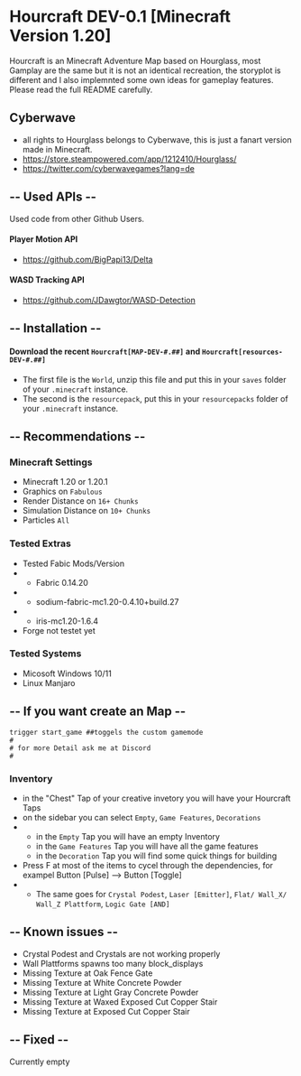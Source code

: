 # Hourcraft DEV-0.1 [Minecraft Version 1.20] 
Hourcraft is an Minecraft Adventure Map based on Hourglass, most Gamplay are the same but it is not an identical recreation, the storyplot is different and I also implemnted some own ideas for gameplay features. Please read the full README carefully.  
>
## Cyberwave
- all rights to Hourglass belongs to Cyberwave, this is just a fanart version made in Minecraft.
- https://store.steampowered.com/app/1212410/Hourglass/
- https://twitter.com/cyberwavegames?lang=de
>
## -- Used APIs --
Used code from other Github Users.
>
#### Player Motion API
- https://github.com/BigPapi13/Delta
>
#### WASD Tracking API
- https://github.com/JDawgtor/WASD-Detection
>
>
## -- Installation --
#### Download the recent `Hourcraft[MAP-DEV-#.##]` and `Hourcraft[resources-DEV-#.##]` 
>
- The first file is the `World`, unzip this file and put this in your `saves` folder of your `.minecraft` instance.
- The second is the `resourcepack`, put this in your `resourcepacks` folder of your `.minecraft` instance.
>
## -- Recommendations --
### Minecraft Settings
- Minecraft 1.20 or 1.20.1
- Graphics on `Fabulous`
- Render Distance on `16+ Chunks`
- Simulation Distance on `10+ Chunks`
- Particles `All`
  
### Tested Extras
- Tested Fabic Mods/Version
- - Fabric 0.14.20
- - sodium-fabric-mc1.20-0.4.10+build.27
- - iris-mc1.20-1.6.4
- Forge not testet yet

### Tested Systems
- Micosoft Windows 10/11
- Linux Manjaro

## -- If you want create an Map --
```mcfunction
trigger start_game ##toggels the custom gamemode
#
# for more Detail ask me at Discord 
#
```
### Inventory
- in the "Chest" Tap of your creative invetory you will have your Hourcraft Taps
- on the sidebar you can select `Empty`, `Game Features`, `Decorations`
- - in the `Empty` Tap you will have an empty Inventory
  - in the `Game Features` Tap you will have all the game features
  - in the `Decoration` Tap you will find some quick things for building
- Press F at most of the items to cycel through the dependencies, for exampel Button [Pulse] --> Button [Toggle]
- - The same goes for `Crystal Podest`, `Laser [Emitter]`, `Flat/ Wall_X/ Wall_Z Plattform`, `Logic Gate [AND]`

## -- Known issues --
- Crystal Podest and Crystals are not working properly
- Wall Plattforms spawns too many block_displays
- Missing Texture at Oak Fence Gate
- Missing Texture at White Concrete Powder
- Missing Texture at Light Gray Concrete Powder
- Missing Texture at Waxed Exposed Cut Copper Stair
- Missing Texture at Exposed Cut Copper Stair

## -- Fixed --
Currently empty 
